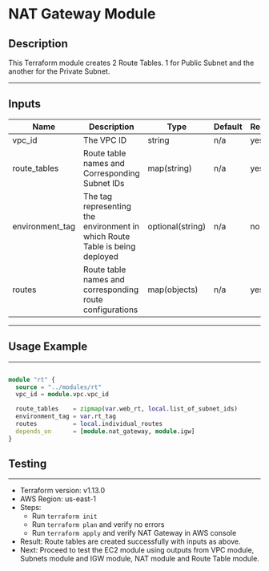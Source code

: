 # NAT Gateway Module

## Description

This Terraform module creates 2 Route Tables. 1 for Public Subnet and the another for the Private Subnet.

---

## Inputs

| Name            | Description                                                                 | Type             | Default | Required |
| --------------- | --------------------------------------------------------------------------- | ---------------- | ------- | -------- |
| vpc_id          | The VPC ID                                                                  | string           | n/a     | yes      |
| route_tables    | Route table names and Corresponding Subnet IDs                              | map(string)      | n/a     | yes      |
| environment_tag | The tag representing the environment in which Route Table is being deployed | optional(string) | n/a     | no       |
| routes          | Route table names and corresponding route configurations                    | map(objects)     | n/a     | yes      |

---

## Usage Example

---

```terraform

module "rt" {
  source = "../modules/rt"
  vpc_id = module.vpc.vpc_id

  route_tables    = zipmap(var.web_rt, local.list_of_subnet_ids)
  environment_tag = var.rt_tag
  routes          = local.individual_routes
  depends_on      = [module.nat_gateway, module.igw]
}

```

## Testing

---

- Terraform version: v1.13.0
- AWS Region: us-east-1
- Steps:
  - Run `terraform init`
  - Run `terraform plan` and verify no errors
  - Run `terraform apply` and verify NAT Gateway in AWS console
- Result: Route tables are created successfully with inputs as above.
- Next: Proceed to test the EC2 module using outputs from VPC module, Subnets module and IGW module, NAT module and Route Table module.
